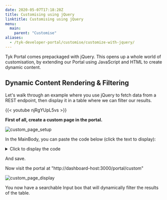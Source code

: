```yaml
---
date: 2020-05-07T17:18:28Z
title: Customising using jQuery
linktitle: Customising using jQuery
menu:
  main:
    parent: "Customise"
aliases:
  - /tyk-developer-portal/customise/customize-with-jquery/
---
```


Tyk Portal comes prepackaged with jQuery.  This opens up a whole world of customisation, by extending our Portal using JavaScript and HTML to create dynamic content.


## Dynamic Content Rendering & Filtering

Let's walk through an example where you use jQuery to fetch data from a REST endpoint, then display it in a table where we can filter our results.

{{< youtube njRgYUpL5vs >}}


**First of all, create a custom page in the portal.**


![custom_page_setup](img/dashboard/portal-management/new_custom_page.png)

In the MainBody, you can paste the code below (click the text to display):

<details>
<summary>Click to display the code</summary>

```.html

<h2> Filterable Table </h2>

<script>
window.onload = function() {

    $.ajax({  
            type: "GET",
            url: "https://www.mocky.io/v2/5eb1a7c53200005c8f28f8b5",  
            beforeSend: function() 
            {
                $('html, body').animate({scrollTop: 0
                }, 'slow');
                $("#response").html('<img src="loading.gif" align="absmiddle" alt="Loading..."> Loading...<br clear="all" /><br clear="all" />');
            },  
            success: function(response)
            {
                var htmlResponse = '<table id=results>\
                <thead>\
                <tr>\
                  <th>Name</th>\
                  <th>Location</th>\
                  <th>Age</th>\
                </tr>\
                </thead>\
                <tbody id="myTable">'

                response.forEach( item => {
                    htmlResponse += '  <tr>\
                    <td>' + item.name + '</td>\
                    <td>' + item.location + '</td>\
                    <td>' + item.Age + '</td>\
                  </tr>'
                });
                htmlResponse += "</tbody></table>"

                $('#results')[0].innerHTML = htmlResponse;
            }
        });

    $("#myInput").on("keyup", function() {
        var value = $(this).val().toLowerCase();
        $("#myTable tr").filter(function() {
          $(this).toggle($(this).text().toLowerCase().indexOf(value) > -1)
        });
      });
    }
</script>


<style>
table {
  font-family: arial, sans-serif;
  border-collapse: collapse;
  width: 100%;
}

td, th {
  border: 1px solid #dddddd;
  text-align: left;
  padding: 8px;
}

tr:nth-child(even) {
  background-color: #dddddd;
}
</style>

<p>Type something in the input field to search the table for first names, last names or emails:</p>  
<input id="myInput" type="text" placeholder="Search..">
<br><br>

<div id=results>
</results>
```
</details>

And save.

Now visit the portal at "http://dashboard-host:3000/portal/custom"

![custom_page_display](img/dashboard/portal-management/custom_page_dynamic.png)

You now have a searchable Input box that will dynamically filter the results of the table.

